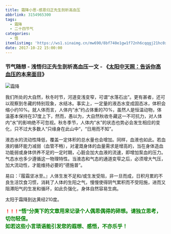 ```yaml
---
title: 霜降小思-感恩归正先生剖析高血压
abbrlink: 3154965300
tags:
  - 霜降
  - 二十四节气
categories:
  - 悟
itemlistimg: 'https://ws1.sinaimg.cn/mw690/8bf740e1gw1f72nh6cqqgj21hc0xc7wh.jpg'
date: 2017-10-22 15:00:00
---
```

### 节气随想 - 浅悟归正先生剖析高血压一文 - 《[太阳中天照：告诉你高血压的本来面目](https://mp.weixin.qq.com/s/GE7ai5Ap1K5KmTLD0MVfuQ "跳转至原文")》

![霜降](https://ws1.sinaimg.cn/mw690/8bf740e1gw1f72nh6cqqgj21hc0xc7wh.jpg)

我们所处的大自然，秋冬时节，河道变浅变窄，可谓“水落石出”。更有甚者，还可以观察到冬藏的特别现象，水结冰。事实上，一定量的液态水变成固态冰，体积会缩小约10%。就人体而言，人体内“水”约占体重的70%，虽然人是恒温动物，体温基本保持在37度上下，然而，愚以为，大自然秋收冬藏这一不可抗力，对人体内“水”的影响绝不可忽视。秋冬季节，人体内“水”的状态也势必会发生相应的变化，只不过大多数人“只缘身在此山中“，“日用而不知”。

液态水的流动性降低，覆盖一定体积的总水量也会增加。同样，血液也如此。若血液的循环能力减弱（血管不畅），对灌溉身体的血量需求是增高的，当在身体造血功能弱或身体供养不足的一定时期，心脏会加大血液的流速，即增加泵血的压力。气态水也多少遵循这一物理特性。当液态和气态的通道变窄之后，必须增大气压，加大流动性，才能维持必要的“德施普”。

易曰：『履霜坚冰至。』人体生发不足和/或生发受阻，非一旦而成，日积月累的不良生活饮食习惯，消耗了人体的生阳之气，慢慢使得阴气累积而不受阳施，进而又阻滞阳气的生发和循环，如此负强化，身体自然容易生病。

太阳于霜降到达黄经210度。


**<font color=red>！！！</font><font color=green face=微软雅黑 size=3>“悟”分类下的文章用来记录个人偶思偶得的碎想。请独立思考，切勿轻信。  
如若这些小言琐语能引发您的遐想、感悟，不亦乐乎！</font>**
